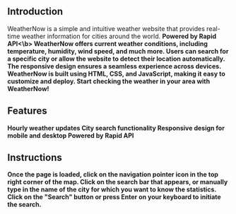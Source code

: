 <h2>Introduction</h2>
WeatherNow is a simple and intuitive weather website that provides real-time weather information for cities around the world. <b>Powered by Rapid API<\b> WeatherNow offers current weather conditions, including temperature, humidity, wind speed, and much more. Users can search for a specific city or allow the website to detect their location automatically. The responsive design ensures a seamless experience across devices. WeatherNow is built using HTML, CSS, and JavaScript, making it easy to customize and deploy. Start checking the weather in your area with WeatherNow!

<h2>Features</h2>
Hourly weather updates
City search functionality
Responsive design for mobile and desktop
Powered by Rapid API

<h2>Instructions</h2>
Once the page is loaded, click on the navigation pointer icon in the top right corner of the map.
Click on the search bar that appears, or manually type in the name of the city for which you want to know the statistics.
Click on the "Search" button or press Enter on your keyboard to initiate the search.
